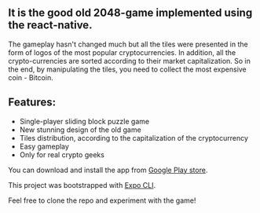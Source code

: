## It is the good old 2048-game implemented using the react-native.

The gameplay hasn't changed much but all the tiles were presented  in the form of logos of the most popular cryptocurrencies. In addition, all the crypto-currencies are sorted according to their market capitalization. So in the end, by manipulating the tiles, you need to collect the most expensive coin - Bitcoin.

## Features:
- Single-player sliding block puzzle game
- New stunning design of the old game
- Tiles distribution, according to the capitalization of the cryptocurrency
- Easy gameplay
- Only for real crypto geeks

You can download and install the app from [Google Play store](https://play.google.com/store/apps/details?id=com.coins2048).

This project was bootstrapped with [Expo CLI](https://facebook.github.io/react-native/docs/getting-started.html).

Feel free to clone the repo and experiment with the game!